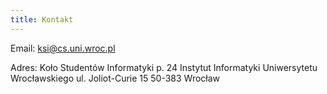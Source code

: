 ```yaml
---
title: Kontakt
---
```


Email: ksi@cs.uni.wroc.pl

Adres:
Koło Studentów Informatyki
p. 24 Instytut Informatyki
Uniwersytetu Wrocławskiego
ul. Joliot-Curie 15
50-383 Wrocław

